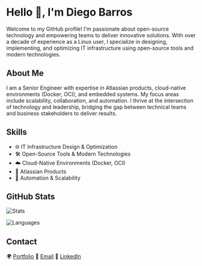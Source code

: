 # Hello 🧉, I'm Diego Barros

Welcome to my GitHub profile! I'm passionate about open-source technology and empowering teams to deliver innovative solutions. With over a decade of experience as a Linux user, I specialize in designing, implementing, and optimizing IT infrastructure using open-source tools and modern technologies.

## About Me

I am a Senior Engineer with expertise in Atlassian products, cloud-native environments (Docker, OCI), and embedded systems. My focus areas include scalability, collaboration, and automation. I thrive at the intersection of technology and leadership, bridging the gap between technical teams and business stakeholders to deliver results.

## Skills

- 🌐 IT Infrastructure Design & Optimization
- 🛠️ Open-Source Tools & Modern Technologies
- ☁️ Cloud-Native Environments (Docker, OCI)
- 🧩 Atlassian Products
- 🔄 Automation & Scalability


## GitHub Stats

![Stats](https://github-readme-stats.vercel.app/api?username=DiegoBarrosA&theme=dark&icon_color=82AAFF&bg_color=212121&text_color=EEFFFF)

![Languages](https://github-readme-stats.vercel.app/api/top-langs/?username=DiegoBarrosA&langs_count=8&layout=compact&theme=dark&icon_color=82AAFF&bg_color=212121&text_color=EEFFFF)

## Contact

🌍 [Portfolio](https://diegobarrosaraya.com)
📧 [Email](mailto:contact@diegobarrosaraya.com)
🔗 [LinkedIn](https://linkedin.com/in/diegobarrosa)
